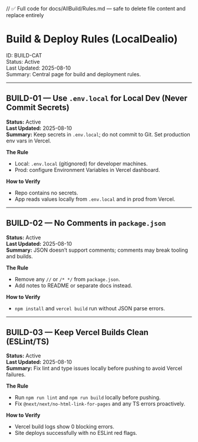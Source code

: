 // ✅ Full code for docs/AllBuild/Rules.md — safe to delete file content and replace entirely

# Build & Deploy Rules (LocalDealio)

ID: BUILD-CAT  
Status: Active  
Last Updated: 2025-08-10  
Summary: Central page for build and deployment rules.

---

## BUILD-01 — Use `.env.local` for Local Dev (Never Commit Secrets)
**Status:** Active  
**Last Updated:** 2025-08-10  
**Summary:** Keep secrets in `.env.local`; do not commit to Git. Set production env vars in Vercel.

**The Rule**
- Local: `.env.local` (gitignored) for developer machines.
- Prod: configure Environment Variables in Vercel dashboard.

**How to Verify**
- Repo contains no secrets.
- App reads values locally from `.env.local` and in prod from Vercel.

---

## BUILD-02 — No Comments in `package.json`
**Status:** Active  
**Last Updated:** 2025-08-10  
**Summary:** JSON doesn’t support comments; comments may break tooling and builds.

**The Rule**
- Remove any `//` or `/* */` from `package.json`.
- Add notes to README or separate docs instead.

**How to Verify**
- `npm install` and `vercel build` run without JSON parse errors.

---

## BUILD-03 — Keep Vercel Builds Clean (ESLint/TS)
**Status:** Active  
**Last Updated:** 2025-08-10  
**Summary:** Fix lint and type issues locally before pushing to avoid Vercel failures.

**The Rule**
- Run `npm run lint` and `npm run build` locally before pushing.
- Fix `@next/next/no-html-link-for-pages` and any TS errors proactively.

**How to Verify**
- Vercel build logs show 0 blocking errors.
- Site deploys successfully with no ESLint red flags.
